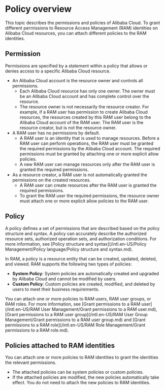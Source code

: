 # Policy overview

This topic describes the permissions and policies of Alibaba Cloud. To grant different permissions to Resource Access Management \(RAM\) identities on Alibaba Cloud resources, you can attach different policies to the RAM identities.

## Permission

Permissions are specified by a statement within a policy that allows or denies access to a specific Alibaba Cloud resource.

-   An Alibaba Cloud account is the resource owner and controls all permissions.
    -   Each Alibaba Cloud resource has only one owner. The owner must be an Alibaba Cloud account and has complete control over the resource.
    -   The resource owner is not necessarily the resource creator. For example, if a RAM user has permission to create Alibaba Cloud resources, the resources created by this RAM user belong to the Alibaba Cloud account of the RAM user. The RAM user is the resource creator, but is not the resource owner.
-   A RAM user has no permissions by default.
    -   A RAM user is an identity that is used to manage resources. Before a RAM user can perform operations, the RAM user must be granted the required permissions by the Alibaba Cloud account. The required permissions must be granted by attaching one or more explicit allow policies.
    -   A new RAM user can manage resources only after the RAM user is granted the required permissions.
-   As a resource creator, a RAM user is not automatically granted the permissions on the created resources.
    -   A RAM user can create resources after the RAM user is granted the required permissions.
    -   To grant the RAM user the required permissions, the resource owner must attach one or more explicit allow policies to the RAM user.

## Policy

A policy defines a set of permissions that are described based on the policy structure and syntax. A policy can accurately describe the authorized resource sets, authorized operation sets, and authorization conditions. For more information, see [Policy structure and syntax](/intl.en-US/Policy Management/Policy language/Policy structure and syntax.md).

In RAM, a policy is a resource entity that can be created, updated, deleted, and viewed. RAM supports the following two types of policies:

-   **System Policy**: System policies are automatically created and upgraded by Alibaba Cloud and cannot be modified by users.
-   **Custom Policy**: Custom policies are created, modified, and deleted by users to meet their business requirements.

You can attach one or more policies to RAM users, RAM user groups, or RAM roles. For more information, see [Grant permissions to a RAM user](/intl.en-US/RAM User Management/Grant permissions to a RAM user.md), [Grant permissions to a RAM user group](/intl.en-US/RAM User Group Management/Grant permissions to a RAM user group.md) and [Grant permissions to a RAM role](/intl.en-US/RAM Role Management/Grant permissions to a RAM role.md).

## Policies attached to RAM identities

You can attach one or more policies to RAM identities to grant the identities the relevant permissions.

-   The attached policies can be system policies or custom policies.
-   If the attached policies are modified, the new policies automatically take effect. You do not need to attach the new policies to RAM identities.

